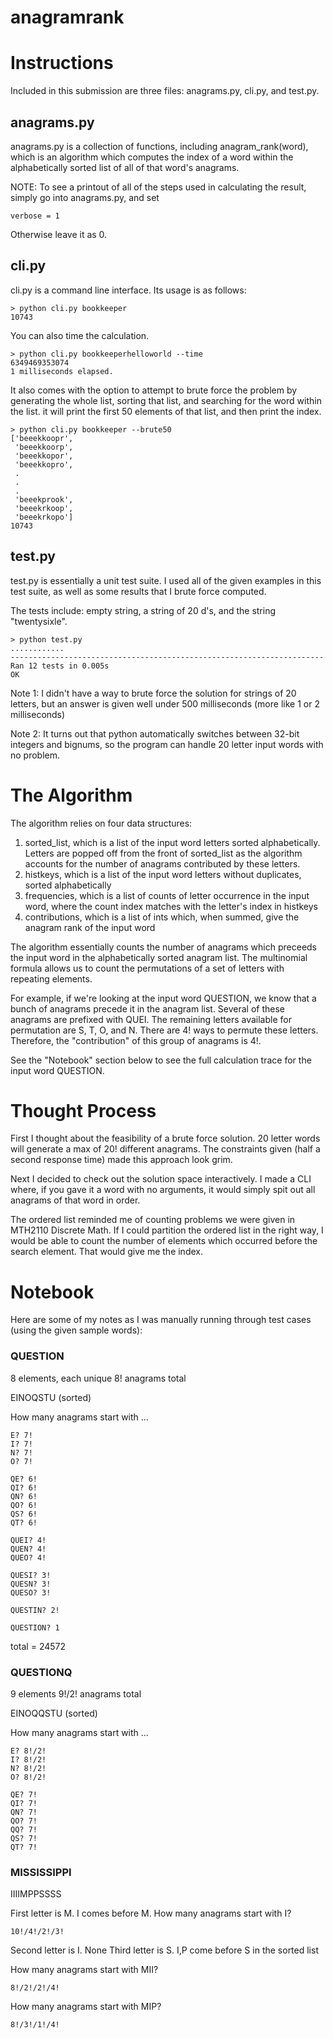 # anagramrank

Instructions
=====

Included in this submission are three files: anagrams.py, cli.py, and test.py.

## anagrams.py
anagrams.py is a collection of functions, including anagram_rank(word), which is an algorithm which computes the index of a word within the alphabetically sorted list of all of that word's anagrams.

NOTE: To see a printout of all of the steps used in calculating the result, simply go into anagrams.py, and set

    verbose = 1

Otherwise leave it as 0.

## cli.py
cli.py is a command line interface. Its usage is as follows:

    > python cli.py bookkeeper
    10743
    
You can also time the calculation.

    > python cli.py bookkeeperhelloworld --time
    6349469353074
    1 milliseconds elapsed.

It also comes with the option to attempt to brute force the problem by generating the whole list, sorting that list, and searching for the word within the list. it will print the first 50 elements of that list, and then print the index.

    > python cli.py bookkeeper --brute50
    ['beeekkoopr',
     'beeekkoorp',
     'beeekkopor',
     'beeekkopro',
     .
     .
     .
     'beeekprook',
     'beeekrkoop',
     'beeekrkopo']
    10743

## test.py
test.py is essentially a unit test suite. I used all of the given examples in this test suite, as well as some results that I brute force computed.

The tests include: empty string, a string of 20 d's, and the string "twentysixle".

    > python test.py
    ............
    ----------------------------------------------------------------------
    Ran 12 tests in 0.005s
    OK

Note 1: I didn't have a way to brute force the solution for strings of 20 letters, but an answer is given well under 500 milliseconds (more like 1 or 2 milliseconds)

Note 2: It turns out that python automatically switches between 32-bit integers and bignums, so the program can handle 20 letter input words with no problem.

The Algorithm
=====
The algorithm relies on four data structures:

1. sorted_list, which is a list of the input word letters sorted alphabetically. Letters are popped off from the front of sorted_list as the algorithm accounts for the number of anagrams contributed by these letters.
2. histkeys, which is a list of the input word letters without duplicates, sorted alphabetically
3. frequencies, which is a list of counts of letter occurrence in the input word, where the count index matches with the letter's index in histkeys
4. contributions, which is a list of ints which, when summed, give the anagram rank of the input word

The algorithm essentially counts the number of anagrams which preceeds the input word in the alphabetically sorted anagram list. The multinomial formula allows us to count the permutations of a set of letters with repeating elements.

For example, if we're looking at the input word QUESTION, we know that a bunch of anagrams precede it in the anagram list. Several of these anagrams are prefixed with QUEI. The remaining letters available for permutation are S, T, O, and N. There are 4! ways to permute these letters. Therefore, the "contribution" of this group of anagrams is 4!.

See the "Notebook" section below to see the full calculation trace for the input word QUESTION.

Thought Process
=====


First I thought about the feasibility of a brute force solution. 20 letter words will generate a max of 20! different anagrams. The constraints given (half a second response time) made this approach look grim.

Next I decided to check out the solution space interactively. I made a CLI where, if you gave it a word with no arguments, it would simply spit out all anagrams of that word in order.

The ordered list reminded me of counting problems we were given in MTH2110 Discrete Math. If I could partition the ordered list in the right way, I would be able to count the number of elements which occurred before the search element. That would give me the index.

Notebook
=====

Here are some of my notes as I was manually running through test cases (using the given sample words):

### QUESTION
8 elements, each unique
8! anagrams total

EINOQSTU (sorted)

How many anagrams start with ...

    E? 7!
    I? 7!
    N? 7!
    O? 7!

    QE? 6!
    QI? 6!
    QN? 6!
    QO? 6!
    QS? 6!
    QT? 6!

    QUEI? 4!
    QUEN? 4!
    QUEO? 4!

    QUESI? 3!
    QUESN? 3!
    QUESO? 3!

    QUESTIN? 2!

    QUESTION? 1

total = 24572



### QUESTIONQ
9 elements
9!/2! anagrams total

EINOQQSTU (sorted)

How many anagrams start with ...

    E? 8!/2!
    I? 8!/2!
    N? 8!/2!
    O? 8!/2!

    QE? 7!
    QI? 7!
    QN? 7!
    QO? 7!
    QQ? 7!
    QS? 7!
    QT? 7!


### MISSISSIPPI
IIIIMPPSSSS

First letter is M. I comes before M.
How many anagrams start with I?

    10!/4!/2!/3!
Second letter is I. None
Third letter is S. I,P come before S in the sorted list

How many anagrams start with MII?

    8!/2!/2!/4!

How many anagrams start with MIP?

    8!/3!/1!/4!
